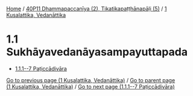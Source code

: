
[Home](/) / [40P11 Dhammapaccanīya (2), Tikatikapaṭṭhānapāḷi (5)](...md) / [1 Kusalattika, Vedanāttika](../40P11/1.md)

# 1.1 Sukhāyavedanāyasampayuttapada

* [1.1.1--7 Paṭiccādivāra](1.1/1.1.1--7.md)

[Go to previous page (1 Kusalattika, Vedanāttika)](../40P11/1.md) / [Go to parent page (1 Kusalattika, Vedanāttika)](../40P11/1.md) / [Go to next page (1.1.1--7 Paṭiccādivāra)](1.1/1.1.1--7.md)


